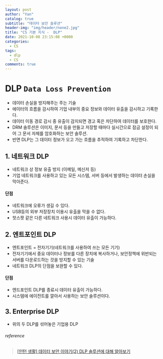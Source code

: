 ```yaml
---
layout: post
author: "Yan"
catalog: true
subtitle: "데이터 보안 솔루션"
header-img: "img/header/none2.jpg"
title: "CS 기본 지식 -  DLP"
date: 2021-10-08 23:15:08 +0000
categories:
  - CS
tags:
  - dlp
  - CS
comments: true
---
```


# DLP `Data Loss Prevention`

- 데이터 손실을 방지해주는 주는 기술
- 에이터의 흐름을 감시하여 기업 내부의 중요 정보와 데이터 유출을 감시하고 기록한다.
- 데이터 이동 경로 감시 중 유출이 감지되면 경고 혹은 차단하여 데이터를 보호한다.
- DRM 솔루션은 이미지, 문서 등을 만들고 저장할 때마다 실시간으로 잠금 설정이 되어 그 문서 자체를 암호화하는 보안 솔루션.
- 반면 DLP는 그 데이터 정보가 오고 가는 흐름을 추적하여 기록하고 차단한다.

## 1. 네트워크 DLP

- 네트워크 상 정보 유출 방지 (이메일, 메신저 등)
- 기업 네트워크를 사용하고 있는 모든 시스템, 서버 등에서 발생하는 데이터 손실을 막아준다.

#### 단점

- 네트워크에 오류가 생길 수 있다.
- USB등의 외부 저장장치 이용시 유출을 막을 수 없다.
- 핫스팟 같은 다른 네트워크 사용시 데이터 유출이 가능하다.

## 2. 엔트포인트 DLP

- 엔트포인트 = 전자기기(네트워크를 사용하여 쓰는 모든 기기)
- 전자기기에서 중요 데이터나 정보를 다른 장치에 복사하거나, 보안정책에 위반되는 서버를 다운로드하는 것을 방지할 수 있는 기술
- 네트워크 DLP의 단점을 보완할 수 있다.

#### 단점

- 엔드포인트 DLP를 종료시 데이터 유출이 가능하다.
- 시스템에 에이전트를 깔아서 사용하는 보안 솔루션이다.

## 3. Enterprise DLP

- 위의 두 DLP를 섞어놓은 기업용 DLP

###### reference

> [[인턴 생활] 데이터 보안 이야기(2) DLP 솔루션에 대해 알아보기](https://www.markany.com/kr/portfolio-posts/%EC%9D%B8%ED%84%B4-%EC%83%9D%ED%99%9C-%EB%8D%B0%EC%9D%B4%ED%84%B0-%EB%B3%B4%EC%95%88-%EC%9D%B4%EC%95%BC%EA%B8%B02/)
